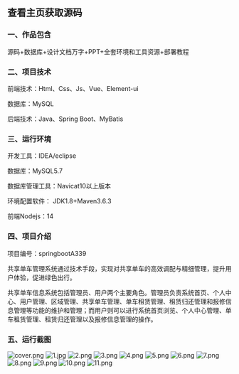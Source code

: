  
## 查看主页获取源码


### 一、作品包含

源码+数据库+设计文档万字+PPT+全套环境和工具资源+部署教程

### 二、项目技术

前端技术：Html、Css、Js、Vue、Element-ui

数据库：MySQL

后端技术：Java、Spring Boot、MyBatis

  

### 三、运行环境

开发工具：IDEA/eclipse

数据库：MySQL5.7

数据库管理工具：Navicat10以上版本

环境配置软件： JDK1.8+Maven3.6.3

前端Nodejs：14


### 四、项目介绍
项目编号：springbootA339

共享单车管理系统通过技术手段，实现对共享单车的高效调配与精细管理，提升用户体验，促进绿色出行。

共享单车信息系统包括管理员、用户两个主要角色。管理员负责系统首页、个人中心、用户管理、区域管理、共享单车管理、单车租赁管理、租赁归还管理和报修信息管理等功能的维护和管理；而用户则可以进行系统首页浏览、个人中心管理、单车租赁管理、租赁归还管理以及报修信息管理的操作。


### 五、运行截图

![cover.png](./cover.png)
![1.jpg](./1.jpg)
![2.png](./2.png)
![3.png](./3.png)
![4.png](./4.png)
![5.png](./5.png)
![6.png](./6.png)
![7.png](./7.png)
![8.png](./8.png)
![9.png](./9.png)
![10.png](./10.png)
![11.png](./11.png)




  
